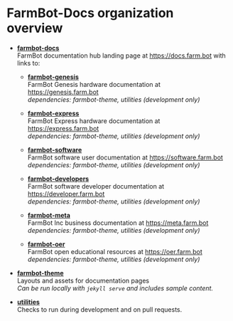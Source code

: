 # FarmBot-Docs organization overview

 - **[farmbot-docs](https://github.com/FarmBot-Docs/farmbot-docs)**<br>
   FarmBot documentation hub landing page at https://docs.farm.bot with links to:

    - **[farmbot-genesis](https://github.com/FarmBot-Docs/farmbot-genesis)**<br>
      FarmBot Genesis hardware documentation at https://genesis.farm.bot<br>
      _dependencies: farmbot-theme, utilities (development only)_

    - **[farmbot-express](https://github.com/FarmBot-Docs/farmbot-express)**<br>
      FarmBot Express hardware documentation at https://express.farm.bot<br>
      _dependencies: farmbot-theme, utilities (development only)_

    - **[farmbot-software](https://github.com/FarmBot-Docs/farmbot-software)**<br>
      FarmBot software user documentation at https://software.farm.bot<br>
      _dependencies: farmbot-theme, utilities (development only)_

    - **[farmbot-developers](https://github.com/FarmBot-Docs/farmbot-developers)**<br>
      FarmBot software developer documentation at https://developer.farm.bot<br>
      _dependencies: farmbot-theme, utilities (development only)_

    - **[farmbot-meta](https://github.com/FarmBot-Docs/farmbot-meta)**<br>
      FarmBot Inc business documentation at https://meta.farm.bot<br>
      _dependencies: farmbot-theme, utilities (development only)_

    - **[farmbot-oer](https://github.com/FarmBot-Docs/farmbot-oer)**<br>
      FarmBot open educational resources at https://oer.farm.bot<br>
      _dependencies: farmbot-theme, utilities (development only)_

 - **[farmbot-theme](https://github.com/FarmBot-Docs/farmbot-theme)**<br>
   Layouts and assets for documentation pages<br>
   _Can be run locally with `jekyll serve` and includes sample content._

 - **[utilities](https://github.com/FarmBot-Docs/utilities)**<br>
   Checks to run during development and on pull requests.
